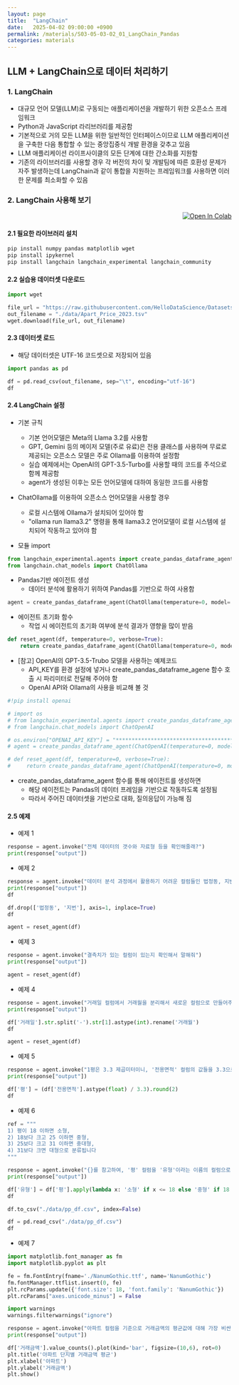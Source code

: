```yaml
---
layout: page
title:  "LangChain"
date:   2025-04-02 09:00:00 +0900
permalink: /materials/S03-05-03-02_01_LangChain_Pandas
categories: materials
---
```


## LLM + LangChain으로 데이터 처리하기

### 1. LangChain
- 대규모 언어 모델(LLM)로 구동되는 애플리케이션을 개발하기 위한 오픈소스 프레임워크
- Python과 JavaScript 라리브러리를 제공함
- 기본적으로 거의 모든 LLM을 위한 일반적인 인터페이스이므로 LLM 애플리케이션을 구축한 다음 통합할 수 있는 중앙집중식 개발 환경을 갖추고 있음
- LLM 애플리케이션 라이프사이클의 모든 단계에 대한 간소화를 지원함
- 기존의 라이브러리를 사용할 경우 각 버전의 차이 및 개발팀에 따른 호환성 문제가 자주 발생하는데 LangChain과 같이 통합을 지원하는 프레임워크를 사용하면 이러한 문제를 최소화할 수 있음


### 2. LangChain 사용해 보기

<span style="display:block; text-align:right">[![Open In Colab](https://colab.research.google.com/assets/colab-badge.svg)](https://colab.research.google.com/github/SkyLectures/LectureMaterials/blob/main/Part03_AI/S03-05-03-02_01_LangChain_Pandas.ipynb)</span>

#### 2.1 필요한 라이브러리 설치

```bash
pip install numpy pandas matplotlib wget
pip install ipykernel
pip install langchain langchain_experimental langchain_community
```


#### 2.2 실습용 데이터셋 다운로드

```python
import wget

file_url = "https://raw.githubusercontent.com/HelloDataScience/Datasets/refs/heads/main/APT_Price_GangNamGu_2023_20230731.txt"
out_filename = "./data/Apart_Price_2023.tsv"
wget.download(file_url, out_filename)
```


#### 2.3 데이터셋 로드

- 해당 데이터셋은 UTF-16 코드셋으로 저장되어 있음

```python
import pandas as pd

df = pd.read_csv(out_filename, sep="\t", encoding="utf-16")
df
```


#### 2.4 LangChain 설정

- 기본 규칙
    - 기본 언어모델은 Meta의 Llama 3.2를 사용함
    - GPT, Gemini 등의 메이저 모델(주로 유료)은 전용 클래스를 사용하며 무료로 제공되는 오픈소스 모델은 주로 Ollama를 이용하여 설정함
    - 실습 예제에서는 OpenAI의 GPT-3.5-Turbo를 사용할 때의 코드를 주석으로 함께 제공함
    - agent가 생성된 이후는 모든 언어모델에 대하여 동일한 코드를 사용함

- ChatOllama를 이용하여 오픈소스 언어모델을 사용할 경우
    - 로컬 시스템에 Ollama가 설치되어 있어야 함
    - "ollama run llama3.2" 명령을 통해 llama3.2 언어모델이 로컬 시스템에 설치되어 작동하고 있어야 함

- 모듈 import

```python
from langchain_experimental.agents import create_pandas_dataframe_agent
from langchain.chat_models import ChatOllama
```

- Pandas기반 에이전트 생성
    - 데이터 분석에 활용하기 위하여 Pandas를 기반으로 하여 사용함

```python
agent = create_pandas_dataframe_agent(ChatOllama(temperature=0, model='llama3.2'), df, verbose=True, allow_dangerous_code=True)
```

- 에이전트 초기화 함수
    - 작업 시 에이전트의 초기화 여부에 분석 결과가 영향을 많이 받음

```python
def reset_agent(df, temperature=0, verbose=True):
    return create_pandas_dataframe_agent(ChatOllama(temperature=0, model='llama3.2'), df, verbose=True, allow_dangerous_code=True)
```

- [참고] OpenAI의 GPT-3.5-Trubo 모델을 사용하는 예제코드
    - API_KEY를 환경 설정에 넣거나 create_pandas_dataframe_agene 함수 호출 시 파리미터로 전달해 주어야 함
    - OpenAI API와 Ollama의 사용을 비교해 볼 것

```python
#!pip install openai

# import os
# from langchain_experimental.agents import create_pandas_dataframe_agent
# from langchain.chat_models import ChatOpenAI

# os.environ["OPENAI_API_KEY"] = "***************************************************"
# agent = create_pandas_dataframe_agent(ChatOpenAI(temperature=0, model='gpt-3.5-turbo'), df, verbose=True)

# def reset_agent(df, temperature=0, verbose=True):
#     return create_pandas_dataframe_agent(ChatOpenAI(temperature=0, model='gpt-3.5-turbo'), df, verbose=verbose)
```

- create_pandas_dataframe_agent 함수를 통해 에이전트를 생성하면
    - 해당 에이전트는 Pandas의 데이터 프레임을 기반으로 작동하도록 설정됨
    - 따라서 주어진 데이터셋을 기반으로 대화, 질의응답이 가능해 짐

#### 2.5 예제

- 예제 1

```python
response = agent.invoke("전체 데이터의 갯수와 자료형 등을 확인해줄래?")
print(response["output"])
```

- 예제 2

```python
response = agent.invoke("데이터 분석 과정에서 활용하기 어려운 컬럼들인 법정동, 지번 컬럼들을 삭제해주는 코드를 짜줄래?")
print(response["output"])
df
```
```python
df.drop(['법정동', '지번'], axis=1, inplace=True)
df
```
```python
agent = reset_agent(df)
```

- 예제 3

```python
response = agent.invoke("결측치가 있는 컬럼이 있는지 확인해서 말해줘")
print(response["output"])
```
```python
agent = reset_agent(df)
```

- 예제 4

```python
response = agent.invoke("거래일 컬럼에서 거래월을 분리해서 새로운 컬럼으로 만들어주는 코드를 짜줄래?")
print(response["output"])
```
```python
df['거래일'].str.split('-').str[1].astype(int).rename('거래월')
df
```

```python
agent = reset_agent(df)
```

- 예제 5

```python
response = agent.invoke("1평은 3.3 제곱미터이니, '전용면적' 컬럼의 값들을 3.3으로 나누고 소수점 둘째자리까지 표시한 '평'이라는 이름의 컬럼을 새롭게 만들어주는 코드를 짜줘.")
print(response["output"])
```
```python
df['평'] = (df['전용면적'].astype(float) / 3.3).round(2)
df
```
- 예제 6

```python
ref = """
1) 평이 18 이하면 소형,
2) 18보다 크고 25 이하면 중형,
3) 25보다 크고 31 이하면 중대형,
4) 31보다 크면 대형으로 분류됩니다
"""

response = agent.invoke("{}를 참고하여, '평' 컬럼을 '유형'이라는 이름의 컬럼으로 새롭게 만들어주는 코드를 한 줄로 짜줄래?".format(ref))
print(response["output"])
```
```python
df['유형'] = df['평'].apply(lambda x: '소형' if x <= 18 else '중형' if 18 < x <= 25 else '중대형' if 25 < x <= 31 else '대형')
df
```
```python
df.to_csv("./data/pp_df.csv", index=False)
```
```python
df = pd.read_csv("./data/pp_df.csv")
df
```

- 예제 7

```python
import matplotlib.font_manager as fm
import matplotlib.pyplot as plt

fe = fm.FontEntry(fname='./NanumGothic.ttf', name='NanumGothic')
fm.fontManager.ttflist.insert(0, fe)
plt.rcParams.update({'font.size': 18, 'font.family': 'NanumGothic'})
plt.rcParams["axes.unicode_minus"] = False
```
```python
import warnings
warnings.filterwarnings("ignore")
```
```python
response = agent.invoke("아파트 컬럼을 기준으로 거래금액의 평균값에 대해 가장 비싼 아파트 단지 Top10을 x축으로, 거래금액 컬럼을 y축으로 한 막대 그래프를 예쁘게 그려줘. 제목은 한글로 만들어주면 좋겠어")
print(response["output"])
```
```python
df['거래금액'].value_counts().plot(kind='bar', figsize=(10,6), rot=0)
plt.title('아파트 단지별 거래금액 평균')
plt.xlabel('아파트')
plt.ylabel('거래금액')
plt.show()
```